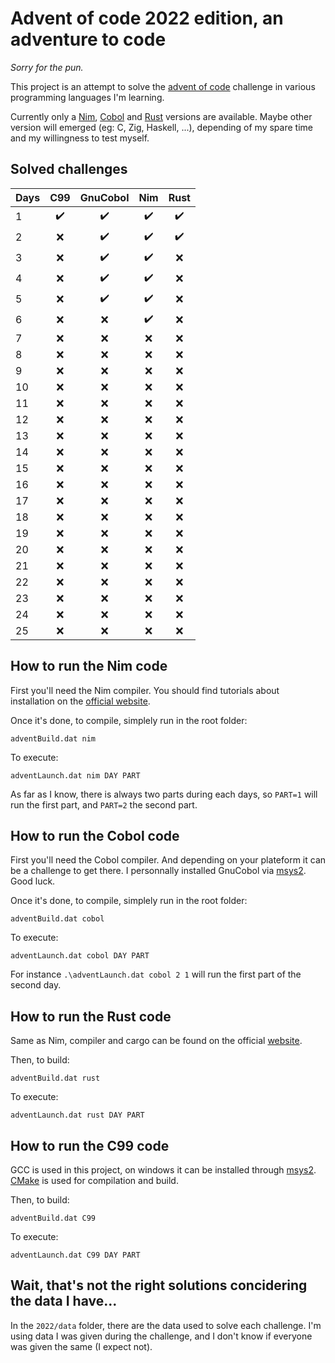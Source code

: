# Advent of code 2022 edition, an adventure to code

*Sorry for the pun.*

This project is an attempt to solve the [advent of code](https://adventofcode.com/) challenge in various programming languages I'm learning.

Currently only a [Nim](https://nim-lang.org/), [Cobol](https://gnucobol.sourceforge.io/) and [Rust](https://www.rust-lang.org/) versions are available. Maybe other version will emerged (eg: C, Zig, Haskell, ...), depending of my spare time and my willingness to test myself.

## Solved challenges

|Days | C99 | GnuCobol | Nim | Rust |
|-----|:-:|:-----:|:---:|:----:|
| 1 |:heavy_check_mark:|:heavy_check_mark:|:heavy_check_mark:|:heavy_check_mark:
| 2 |:x:|:heavy_check_mark:|:heavy_check_mark:|:heavy_check_mark:
| 3 |:x:|:heavy_check_mark:|:heavy_check_mark:|:x:
| 4 |:x:|:heavy_check_mark:|:heavy_check_mark:|:x:
| 5 |:x:|:heavy_check_mark:|:heavy_check_mark:|:x:
| 6 |:x:|:x:|:heavy_check_mark:|:x:
| 7 |:x:|:x:|:x:|:x:
| 8 |:x:|:x:|:x:|:x:
| 9 |:x:|:x:|:x:|:x:
|10 |:x:|:x:|:x:|:x:
|11 |:x:|:x:|:x:|:x:
|12 |:x:|:x:|:x:|:x:
|13 |:x:|:x:|:x:|:x:
|14 |:x:|:x:|:x:|:x:
|15 |:x:|:x:|:x:|:x:
|16 |:x:|:x:|:x:|:x:
|17 |:x:|:x:|:x:|:x:
|18 |:x:|:x:|:x:|:x:
|19 |:x:|:x:|:x:|:x:
|20 |:x:|:x:|:x:|:x:
|21 |:x:|:x:|:x:|:x:
|22 |:x:|:x:|:x:|:x:
|23 |:x:|:x:|:x:|:x:
|24 |:x:|:x:|:x:|:x:
|25 |:x:|:x:|:x:|:x:

## How to run the Nim code

First you'll need the Nim compiler. You should find tutorials about installation on the [official website](https://nim-lang.org/).

Once it's done, to compile, simplely run in the root folder: 
```
adventBuild.dat nim
```

To execute:
```
adventLaunch.dat nim DAY PART
```

As far as I know, there is always two parts during each days, so `PART=1` will run the first part, and `PART=2` the second part.

## How to run the Cobol code

First you'll need the Cobol compiler. And depending on your plateform it can be a challenge to get there. I personnally installed GnuCobol via [msys2](https://packages.msys2.org/package/mingw-w64-x86_64-gnucobol?repo=mingw64). Good luck.

Once it's done, to compile, simplely run in the root folder: 
```
adventBuild.dat cobol
```

To execute:
```
adventLaunch.dat cobol DAY PART
```
For instance `.\adventLaunch.dat cobol 2 1` will run the first part of the second day.


## How to run the Rust code

Same as Nim, compiler and cargo can be found on the official [website](https://www.rust-lang.org/).

Then, to build:
```
adventBuild.dat rust
```

To execute:
```
adventLaunch.dat rust DAY PART
```

## How to run the C99 code

GCC is used in this project, on windows it can be installed through [msys2](https://packages.msys2.org/base/mingw-w64-gcc). [CMake](https://cmake.org/) is used for compilation and build.

Then, to build:
```
adventBuild.dat C99
```

To execute:
```
adventLaunch.dat C99 DAY PART
```

## Wait, that's not the right solutions concidering the data I have...

In the `2022/data` folder, there are the data used to solve each challenge. I'm using data I was given during the challenge, and I don't know if everyone was given the same (I expect not).